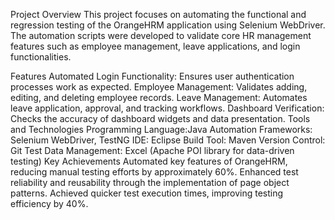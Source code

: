 Project Overview This project focuses on automating the functional and regression testing of the OrangeHRM application using Selenium WebDriver.
The automation scripts were developed to validate core HR management features such as employee management, leave applications, and login functionalities.

Features Automated Login Functionality:
      Ensures user authentication processes work as expected. Employee Management:
      Validates adding, editing, and deleting employee records.
Leave Management:
      Automates leave application, approval, and tracking workflows. Dashboard Verification:
      Checks the accuracy of dashboard widgets and data presentation.
Tools and Technologies Programming Language:Java 
Automation Frameworks: Selenium WebDriver, TestNG 
IDE: Eclipse 
Build Tool: Maven 
Version Control: Git 
Test Data Management:
      Excel (Apache POI library for data-driven testing) Key Achievements Automated key features of OrangeHRM, reducing manual testing efforts by approximately 60%.
      Enhanced test reliability and reusability through the implementation of page object patterns.
      Achieved quicker test execution times, improving testing efficiency by 40%.
